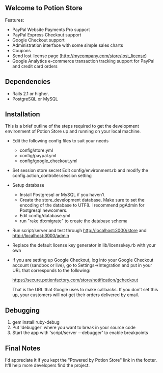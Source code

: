 Welcome to Potion Store
-----------------------

Features:

- PayPal Website Payments Pro support
- PayPal Express Checkout support
- Google Checkout support
- Administration interface with some simple sales charts
- Coupons
- Send lost license page (http://mycompany.com/store/lost_license)
- Google Analytics e-commerce transaction tracking support for PayPal and credit card orders


Dependencies
------------

- Rails 2.1 or higher.
- PostgreSQL or MySQL


Installation
------------

This is a brief outline of the steps required to get the development environment of Potion Store up
and running on your local machine.

- Edit the following config files to suit your needs

  - config/store.yml
  - config/paypal.yml
  - config/google_checkout.yml

- Set session store secret
  Edit config/environment.rb and modify the config.action_controller.session setting

- Setup database
  - Install Postgresql or MySQL if you haven't
  - Create the store_development database.
  	Make sure to set the encoding of the database to UTF8.
	I recommend pgAdmin for Postgresql newcomers.
  - Edit config/database.yml
  - run "rake db:migrate" to create the database schema
   
- Run script/server and test through
  <http://localhost:3000/store> and
  <http://localhost:3000/admin>

- Replace the default license key generator in lib/licensekey.rb with your own

- If you are setting up Google Checkout, log into your Google Checkout account (sandbox or live), go
  to Settings->Integration and put in your URL that corresponds to the following:

  https://secure.potionfactory.com/store/notification/gcheckout

  That is the URL that Google uses to make callbacks. If you don't set this up, your customers will
  not get their orders delivered by email.


Debugging
---------

1. gem install ruby-debug
2. Put 'debugger' where you want to break in your source code
3. Start the app with 'script/server --debugger' to enable breakpoints

  
Final Notes
-----------

I'd appreciate it if you kept the "Powered by Potion Store" link in the footer. It'll help more developers find the project.
